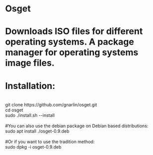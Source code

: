 # Osget <br>
# Downloads ISO files for different operating systems. A package manager for operating systems image files. <br>
# Installation: <br>
<br>
git clone https://github.com/gnarlin/osget.git <br>
cd osget <br>
sudo ./install.sh --install <br>
<br>
#You can also use the debian package on Debian based distributions: <br>
sudo apt install ./osget-0.9.deb <br>
<br>
#Or if you want to use the tradition method: <br>
sudo dpkg -i osget-0.9.deb <br>
